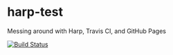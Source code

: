 harp-test
=========

Messing around with Harp, Travis CI, and GitHub Pages

[![Build Status](https://travis-ci.org/mcgwiz/harp-test.svg?branch=master)](https://travis-ci.org/mcgwiz/harp-test)
